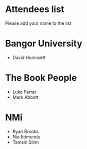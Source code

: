 Attendees list
==============

Please add your name to the list

# Bangor University

* David Hunnisett

# The Book People

* Luke Farrar
* Mark Abbott

# NMi

* Ryan Brooks
* Nia Edmunds
* Tamsin Slinn
